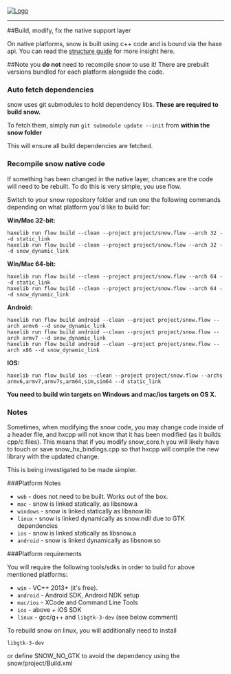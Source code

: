 [![Logo]({{{rel_path}}}images/logo.png)]({{{rel_path}}}index.html#guide)

---

##Build, modify, fix the native support layer

On native platforms, snow is built using c++ code and is bound via the haxe api. You can read the [structure guide]({{{rel_path}}}guide/structure.html) for more insight here.

##Note 
you **do not** need to recompile snow to use it! There are prebuilt versions bundled for each platform alongside the code.

### Auto fetch dependencies

snow uses git submodules to hold dependency libs. **These are required to build snow.**

To fetch them, simply run `git submodule update --init` from **within the snow folder**

This will ensure all build dependencies are fetched.

### Recompile snow native code

If something has been changed in the native layer, chances are the code will need to be rebuilt. To do this is very simple, you use flow.

Switch to your snow repository folder and run one the following commands depending on what platform you'd like to build for:

**Win/Mac 32-bit:**
```
haxelib run flow build --clean --project project/snow.flow --arch 32 --d static_link
haxelib run flow build --clean --project project/snow.flow --arch 32 --d snow_dynamic_link
```

**Win/Mac 64-bit:**
```
haxelib run flow build --clean --project project/snow.flow --arch 64 --d static_link
haxelib run flow build --clean --project project/snow.flow --arch 64 --d snow_dynamic_link
```

**Android:**
```
haxelib run flow build android --clean --project project/snow.flow --arch armv6 --d snow_dynamic_link
haxelib run flow build android --clean --project project/snow.flow --arch armv7 --d snow_dynamic_link
haxelib run flow build android --clean --project project/snow.flow --arch x86 --d snow_dynamic_link
```

**IOS:**
```
haxelib run flow build ios --clean --project project/snow.flow --archs armv6,armv7,armv7s,arm64,sim,sim64 --d static_link
```

**You need to build win targets on Windows and mac/ios targets on OS X.**

### Notes

Sometimes, when modifying the snow code, you may change code inside of a header file, and hxcpp will not know that it has been modified (as it builds cpp/c files). This means that if you modify snow_core.h you will likely have to touch or save snow_hx_bindings.cpp so that hxcpp will compile the new library with the updated change.

This is being investigated to be made simpler.

###Platform Notes

- `web` - does not need to be built. Works out of the box.
- `mac` - snow is linked statically, as libsnow.a
- `windows` - snow is linked statically as libsnow.lib
- `linux` - snow is linked dynamically as snow.ndll due to GTK dependencies
- `ios` - snow is linked statically as libsnow.a
- `android` - snow is linked dynamically as libsnow.so

###Platform requirements

You will require the following tools/sdks in order to build for above mentioned platforms:

- `win` - VC++ 2013+ (it's free).
- `android` - Android SDK, Android NDK setup
- `mac/ios` - XCode and Command Line Tools
- `ios` - above + iOS SDK
- `linux` - gcc/g++ and `libgtk-3-dev` (see below comment)

To rebuild snow on linux, you will additionally need to install

`libgtk-3-dev`

or define SNOW_NO_GTK to avoid the dependency using the snow/project/Build.xml

